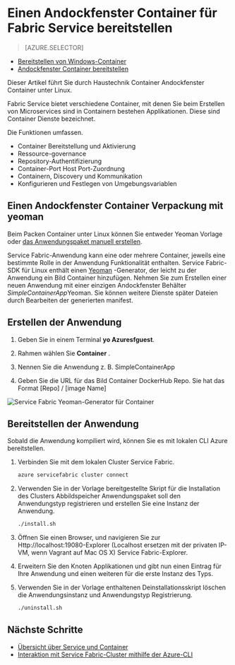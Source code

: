 <properties
   pageTitle="Service Fabric und Bereitstellen von Containern in Linux | Microsoft Azure"
   description="Service Fabric und die Verwendung von Andockfenster Container Microservice Anwendung bereitstellen. Dieser Artikel beschreibt die Funktionen Fabric Service für Container enthält und zum Bereitstellen eines Abbilds Andockfenster Container in einem Cluster"
   services="service-fabric"
   documentationCenter=".net"
   authors="msfussell"
   manager="timlt"
   editor=""/>

<tags
   ms.service="service-fabric"
   ms.devlang="dotnet"
   ms.topic="article"
   ms.tgt_pltfrm="NA"
   ms.workload="NA"
   ms.date="10/24/2016"
   ms.author="msfussell"/>

# <a name="deploy-a-docker-container-to-service-fabric"></a>Einen Andockfenster Container für Fabric Service bereitstellen

> [AZURE.SELECTOR]
- [Bereitstellen von Windows-Container](service-fabric-deploy-container.md)
- [Andockfenster Container bereitstellen](service-fabric-deploy-container-linux.md)

Dieser Artikel führt Sie durch Haustechnik Container Andockfenster Container unter Linux.

Fabric Service bietet verschiedene Container, mit denen Sie beim Erstellen von Microservices sind in Containern bestehen Applikationen. Diese sind Container Dienste bezeichnet.

Die Funktionen umfassen.

- Container Bereitstellung und Aktivierung
- Ressource-governance
- Repository-Authentifizierung
- Container-Port Host Port-Zuordnung
- Containern, Discovery und Kommunikation
- Konfigurieren und Festlegen von Umgebungsvariablen


## <a name="packaging-a-docker-container-with-yeoman"></a>Einen Andockfenster Container Verpackung mit yeoman
Beim Packen Container unter Linux können Sie entweder Yeoman Vorlage oder [das Anwendungspaket manuell erstellen](service-fabric-deploy-container.md#manually-packaging-and-deploying-a-container).

Service Fabric-Anwendung kann eine oder mehrere Container, jeweils eine bestimmte Rolle in der Anwendung Funktionalität enthalten. Service Fabric-SDK für Linux enthält einen [Yeoman](http://yeoman.io/) -Generator, der leicht zu der Anwendung ein Bild Container hinzufügen. Nehmen Sie zum Erstellen einer neuen Anwendung mit einer einzigen Andockfenster Behälter *SimpleContainerApp*Yeoman. Sie können weitere Dienste später Dateien durch Bearbeiten der generierten manifest.

## <a name="create-the-application"></a>Erstellen der Anwendung

1. Geben Sie in einem Terminal **yo Azuresfguest**.

2. Rahmen wählen Sie **Container** .

3. Nennen Sie die Anwendung z. B. SimpleContainerApp

4. Geben Sie die URL für das Bild Container DockerHub Repo. Sie hat das Format [Repo] / [image Name]

![Service Fabric Yeoman-Generator für Container][sf-yeoman]

## <a name="deploy-the-application"></a>Bereitstellen der Anwendung

Sobald die Anwendung kompiliert wird, können Sie es mit lokalen CLI Azure bereitstellen.

1. Verbinden Sie mit dem lokalen Cluster Service Fabric.

    ```bash
    azure servicefabric cluster connect
    ```

2. Verwenden Sie in der Vorlage bereitgestellte Skript für die Installation des Clusters Abbildspeicher Anwendungspaket soll den Anwendungstyp registrieren und erstellen Sie eine Instanz der Anwendung.

    ```bash
    ./install.sh
    ```

3. Öffnen Sie einen Browser, und navigieren Sie zur Http://localhost:19080-Explorer (Localhost ersetzen mit der privaten IP-VM, wenn Vagrant auf Mac OS X) Service Fabric-Explorer.

4. Erweitern Sie den Knoten Applikationen und gibt nun einen Eintrag für Ihre Anwendung und einen weiteren für die erste Instanz des Typs.

5. Verwenden Sie in der Vorlage enthaltenen Deinstallationsskript löschen die Anwendungsinstanz und Anwendungstyp Registrierung.

    ```bash
    ./uninstall.sh
    ```

## <a name="next-steps"></a>Nächste Schritte

- [Übersicht über Service und Container](service-fabric-containers-overview.md)
- [Interaktion mit Service Fabric-Cluster mithilfe der Azure-CLI](service-fabric-azure-cli.md)

<!-- Images -->
[sf-yeoman]: ./media/service-fabric-deploy-container-linux/sf-container-yeoman.png

